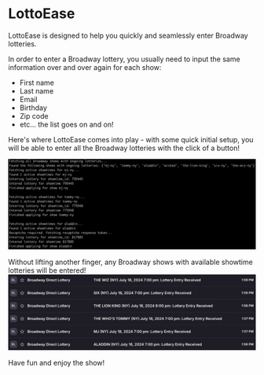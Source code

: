 # LottoEase

LottoEase is designed to help you quickly and seamlessly enter Broadway lotteries. 

In order to enter a Broadway lottery, you usually need to input the same information over and over again for each show: 
- First name
- Last name
- Email
- Birthday 
- Zip code
- etc... the list goes on and on!

Here's where LottoEase comes into play - with some quick initial setup, you will be able to enter all the Broadway lotteries with the click of a button!

![Using LottoEase](/images/lottoease_logs.png "Using LottoEase")

Without lifting another finger, any Broadway shows with available showtime lotteries will be entered! 
![Lottery Entrance Emails](/images/lottoease_entries.png "Lottery Entrance Emails")


Have fun and enjoy the show!